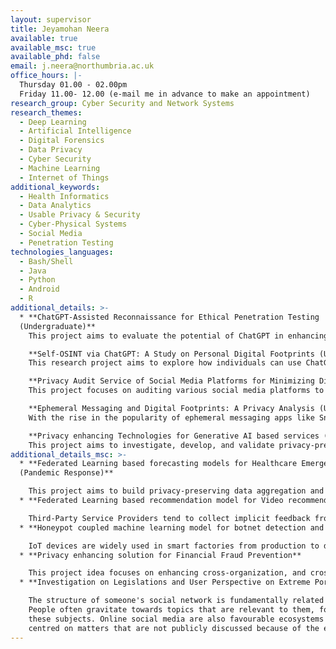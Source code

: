 ```yaml
---
layout: supervisor
title: Jeyamohan Neera
available: true
available_msc: true
available_phd: false
email: j.neera@northumbria.ac.uk
office_hours: |-
  Thursday 01.00 - 02.00pm 
  Friday 11.00- 12.00 (e-mail me in advance to make an appointment)
research_group: Cyber Security and Network Systems
research_themes:
  - Deep Learning
  - Artificial Intelligence
  - Digital Forensics
  - Data Privacy
  - Cyber Security
  - Machine Learning
  - Internet of Things
additional_keywords:
  - Health Informatics
  - Data Analytics
  - Usable Privacy & Security
  - Cyber-Physical Systems
  - Social Media
  - Penetration Testing
technologies_languages:
  - Bash/Shell
  - Java
  - Python
  - Android
  - R
additional_details: >-
  * **ChatGPT-Assisted Reconnaissance for Ethical Penetration Testing
  (Undergraduate)**
    This project aims to evaluate the potential of ChatGPT in enhancing the information-gathering phase of ethical penetration testing. The student will develop automated methods to scrape and summarize publicly available data for Open Source Intelligence (OSINT). Specifically, student will use ChatGPT as assistance in identifying leaked credentials, outdated software repositories, and potential network targets like subdomains. At the end student will identify ethical implications of using chatGPT in information gathering phase and critically evaluate how these problems can be tackled. 

    **Self-OSINT via ChatGPT: A Study on Personal Digital Footprints (Undergraduate)**
    This research project aims to explore how individuals can use ChatGPT to perform Open Source Intelligence (OSINT) tasks focused on their own digital presence. Participants will employ ChatGPT to automate the collection and summarization of publicly available information related to them. The key objectives include identifying potential vulnerabilities, such as leaked credentials or sensitive personal information, and assessing the level of privacy risk each participant may face. Through this hands-on approach, the project intends to raise awareness about personal cyber security, evaluate the effectiveness of ChatGPT in OSINT tasks, and identify any ethical considerations associated with this process.

    **Privacy Audit Service of Social Media Platforms for Minimizing Digital Footprints (Undergraduate)**
    This project focuses on auditing various social media platforms to determine how they contribute to the user's digital footprint. Students will analyze the privacy settings of platforms like Facebook, Threads, Twitter, Instagram, and LinkedIn and test how much personal information is publicly accessible. Through data collection and experimentation, the project aims to develop a best-practices guide for minimizing digital footprints on these platforms. Students will design tools and methodologies to streamline the privacy evaluation process. The project will be partitioned for two students: one will concentrate on assessing the privacy settings tailored to young adults, while the other will focus on the elderly demographic. By comparing the digital footprints and privacy vulnerabilities of these two distinct age groups, the project seeks to shed light on potential age-specific privacy concerns and ways to address them.

    **Ephemeral Messaging and Digital Footprints: A Privacy Analysis (Undergraduate)**
    With the rise in the popularity of ephemeral messaging apps like Snapchat and Signal and functionalities introduced by the Whatsapp, this project aims to analyze how effective these services are in minimizing users' digital footprints. Students will evaluate the security protocols, data storage practices, and metadata creation in these apps. The project will conduct experiments to determine whether these "self-destructing" messages leave traces that contribute to a user's digital footprint. It will also look into any ethical or legal implications of using such apps for secure communication.

    **Privacy enhancing Technologies for Generative AI based services (UG/PG)**
    This project aims to investigate, develop, and validate privacy-preserving techniques specifically tailored for LLMs. The primary objective is to enable LLMs to handle sensitive user data in a secure manner, without compromising its performance. The student will analyze existing privacy risks and vulnerabilities associated with using LLMs in sensitive applications. They also will investigate state-of-the-art cryptographic and privacy-enhancing technologies such as Differential Privacy, Homomorphic Encryption, and Federated Learning as potential solutions. They will develop a prototype incorporating one or more of these techniques into LLMs. They will perform rigorous testing to assess the effectiveness of the implemented privacy-preserving methods.
additional_details_msc: >-
  * **Federated Learning based forecasting models for Healthcare Emergencies
  (Pandemic Response)**

    This project aims to build privacy-preserving data aggregation and analytical solutions to enable access to health and mobility data that will aid us in forecasting tasks related to public health emergencies. As a result, the resulting solutions will aid governments to strengthen their response capabilities which can pave the way to effective management for future emergencies such as pandemics. Forecasting individual-level risk during a pandemic is challenging as it depends on multiple factors, such as the prevalence of the disease in the community, interactions the individual has had with those already infected, and health-related attributes that may make an individual more susceptible to infection. There are currently challenging trade-offs between enabling sufficient access to data to build tools for effectively modelling infection risk, whilst ensuring that sensitive health and mobility data are kept confidential. Hence, through this project, a student will plan to implement a forecasting model which will be able to predict an individual’s risk and simultaneously protect their privacy.
  * **Federated Learning based recommendation model for Video recommendation (Front and Back-end development)**

    Third-Party Service Providers tend to collect implicit feedback from users to tackle the data sparseness problem. They can easily collect implicit feedback from a user by monitoring their actions such as purchase history, navigation history, browsing habits, etc. However, like explicit feedback, even implicit feedback aggregated from users can cause privacy violations and reveal sensitive information about them to untrustworthy service providers. Federated Learning-based recommendation systems are introduced to tackle privacy concerns and offer strong privacy protection to users from untrustworthy service providers. A federated learning-based recommendation system distributes the model training process among its users, ensuring that user data never leaves their devices and enhancing their privacy protection. Federated matrix factorization is one of the most frequently used federated CF models to produce personalized recommendations. This project aims to train and deploy a federated matrix factorization model to tackle this problem.
  * **Honeypot coupled machine learning model for botnet detection and classification**

    IoT devices are widely used in smart factories from production to distribution. However, the number of Distributed Denial of Service (DDoS) attacks conducted using Botnets targeting these smart factories has been increasing and threatens the business continuity of an organization. Hence, it is important to improve a smart factory’s defensive capability. Among many security solutions, botnet detection using a honeypot is effective. A honeypot can detect botnets by creating a replica of actual network resources. As a result, whenever a botnet attacks these false resources, the honeypot can record the traffic information in a log file. In addition, these log files are classified using a machine learning-based intrusion detection model. The information related to the botnets then gets transferred to the network administrator who in return can create new intrusion prevention rules to protect the network. Hence, productivity increases, while the stability of the smart factory is reinforced.
  * **Privacy enhancing solution for Financial Fraud Prevention**

    This project idea focuses on enhancing cross-organization, and cross-border data access to support efforts to combat fraud, money laundering and other financial crime. This project intends to develop innovative, privacy-preserving federated learning solutions to enable the detection of potentially anomalous transactions. “Anomalous transactions” cover a range of payments that vary significantly from the normal transactions that are conducted in a customer’s account. For example, a transaction that is of an unexpectedly large amount of money, a transaction taking place between the unusual receiver and sender, has unusual timestamps or contains other unusual information. The datasets that are available to train and test models are labelled. Hence it is not required for the student to have a detailed understanding of financial transactions.
  * **Investigation on Legislations and User Perspective on Extreme Pornography material sharing on popular social media site**

    The structure of someone's social network is fundamentally related what interests that person holds. 
    People often gravitate towards topics that are relevant to them, forming social groups that revolve around 
    these subjects. Online social media are also favourable ecosystems for the formation of communities 
    centred on matters that are not publicly discussed because of the embarrassment, discomfort, or ethical/moral dilemma. Those are communities that depict or discuss what are usually referred to as deviant behaviours, conducts that are commonly considered inappropriate because they are somehow violative of society's norms or moral standards that are shared among the majority of the members of society. In this topic I would like to investigate such behaviours and understand the ethical and moral dilemma behind such actions. Also additionally I would like to investigate how the existing legal structures are tackling these behaviours (whether they are considered lawful or unlawful). If it is unlawful what are the consequences these groups and people have to face. I also would like to understand and derive a behaviour profile for a victim or the offender.
---
```


